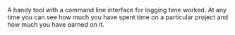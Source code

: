 A handy tool with a command line interface for logging time worked. At any time you can see how much you have spent time on a particular project and how much you have earned on it.

